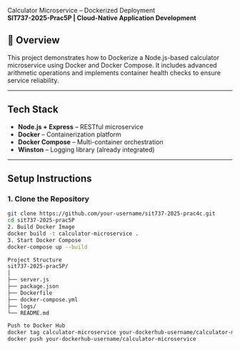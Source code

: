 Calculator Microservice – Dockerized Deployment  
**SIT737-2025-Prac5P | Cloud-Native Application Development**

## 📘 Overview

This project demonstrates how to Dockerize a Node.js-based calculator microservice using Docker and Docker Compose. It includes advanced arithmetic operations and implements container health checks to ensure service reliability.

---

## Tech Stack

- **Node.js + Express** – RESTful microservice
- **Docker** – Containerization platform
- **Docker Compose** – Multi-container orchestration
- **Winston** – Logging library (already integrated)

---

## Setup Instructions

### 1. Clone the Repository

```bash
git clone https://github.com/your-username/sit737-2025-prac4c.git
cd sit737-2025-prac5P
2. Build Docker Image
docker build -t calculator-microservice .
3. Start Docker Compose
docker-compose up --build

Project Structure
sit737-2025-prac5P/
│
├── server.js
├── package.json
├── Dockerfile
├── docker-compose.yml
├── logs/
└── README.md

Push to Docker Hub
docker tag calculator-microservice your-dockerhub-username/calculator-microservice
docker push your-dockerhub-username/calculator-microservice
```
